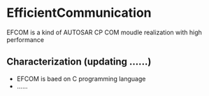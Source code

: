 # EfficientCommunication
EFCOM is a kind of AUTOSAR CP COM moudle realization with high performance


## Characterization (updating ......)

 - EFCOM is baed on C programming language 
 - ......
